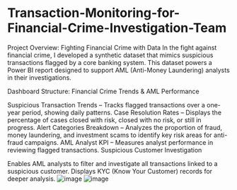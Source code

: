 # Transaction-Monitoring-for-Financial-Crime-Investigation-Team
Project Overview: Fighting Financial Crime with Data
In the fight against financial crime, I developed a synthetic dataset that mimics suspicious transactions flagged by a core banking system. This dataset powers a Power BI report designed to support AML (Anti-Money Laundering) analysts in their investigations.

Dashboard Structure:
Financial Crime Trends & AML Performance

Suspicious Transaction Trends – Tracks flagged transactions over a one-year period, showing daily patterns.
Case Resolution Rates – Displays the percentage of cases closed with risk, closed with no risk, or still in progress.
Alert Categories Breakdown – Analyzes the proportion of fraud, money laundering, and investment scams to identify key risk areas for anti-fraud campaigns.
AML Analyst KPI – Measures analyst performance in reviewing flagged transactions.
Suspicious Customer Investigation

Enables AML analysts to filter and investigate all transactions linked to a suspicious customer.
Displays KYC (Know Your Customer) records for deeper analysis.
![image](https://github.com/user-attachments/assets/bd4bab12-3ada-4c83-8682-a34ffc77ba9b)
![image](https://github.com/user-attachments/assets/62b39650-770e-4aaf-aef4-2244c64f3eb2)

